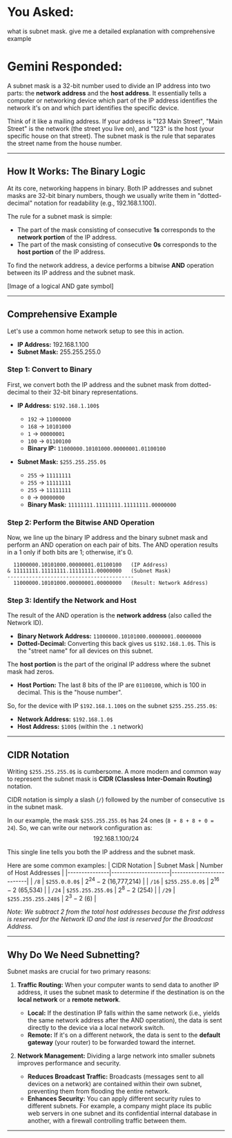 # You Asked:

what is subnet mask. give me a detailed explanation with comprehensive example

# Gemini Responded:

A subnet mask is a 32-bit number used to divide an IP address into two parts: the **network address** and the **host address**. It essentially tells a computer or networking device which part of the IP address identifies the network it's on and which part identifies the specific device.

Think of it like a mailing address. If your address is "123 Main Street", "Main Street" is the network (the street you live on), and "123" is the host (your specific house on that street). The subnet mask is the rule that separates the street name from the house number.

-----

## How It Works: The Binary Logic

At its core, networking happens in binary. Both IP addresses and subnet masks are 32-bit binary numbers, though we usually write them in "dotted-decimal" notation for readability (e.g., $192.168.1.100$).

The rule for a subnet mask is simple:

  * The part of the mask consisting of consecutive **1s** corresponds to the **network portion** of the IP address.
  * The part of the mask consisting of consecutive **0s** corresponds to the **host portion** of the IP address.

To find the network address, a device performs a bitwise **AND** operation between its IP address and the subnet mask.

[Image of a logical AND gate symbol]

-----

## Comprehensive Example

Let's use a common home network setup to see this in action.

  * **IP Address:** $192.168.1.100$
  * **Subnet Mask:** $255.255.255.0$

### Step 1: Convert to Binary

First, we convert both the IP address and the subnet mask from dotted-decimal to their 32-bit binary representations.

  * **IP Address:** `$192.168.1.100$`

      * `192` $\rightarrow$ `11000000`
      * `168` $\rightarrow$ `10101000`
      * `1`   $\rightarrow$ `00000001`
      * `100` $\rightarrow$ `01100100`
      * **Binary IP:** `11000000.10101000.00000001.01100100`

  * **Subnet Mask:** `$255.255.255.0$`

      * `255` $\rightarrow$ `11111111`
      * `255` $\rightarrow$ `11111111`
      * `255` $\rightarrow$ `11111111`
      * `0`   $\rightarrow$ `00000000`
      * **Binary Mask:** `11111111.11111111.11111111.00000000`

### Step 2: Perform the Bitwise AND Operation

Now, we line up the binary IP address and the binary subnet mask and perform an AND operation on each pair of bits. The AND operation results in a 1 only if both bits are 1; otherwise, it's 0.

```
  11000000.10101000.00000001.01100100   (IP Address)
& 11111111.11111111.11111111.00000000   (Subnet Mask)
-----------------------------------------
  11000000.10101000.00000001.00000000   (Result: Network Address)
```

### Step 3: Identify the Network and Host

The result of the AND operation is the **network address** (also called the Network ID).

  * **Binary Network Address:** `11000000.10101000.00000001.00000000`
  * **Dotted-Decimal:** Converting this back gives us `$192.168.1.0$`. This is the "street name" for all devices on this subnet.

The **host portion** is the part of the original IP address where the subnet mask had zeros.

  * **Host Portion:** The last 8 bits of the IP are `01100100`, which is $100$ in decimal. This is the "house number".

So, for the device with IP `$192.168.1.100$` on the subnet `$255.255.255.0$`:

  * **Network Address:** `$192.168.1.0$`
  * **Host Address:** `$100$` (within the `.1` network)

-----

## CIDR Notation

Writing `$255.255.255.0$` is cumbersome. A more modern and common way to represent the subnet mask is **CIDR (Classless Inter-Domain Routing)** notation.

CIDR notation is simply a slash (`/`) followed by the number of consecutive `1`s in the subnet mask.

In our example, the mask `$255.255.255.0$` has 24 ones (`8 + 8 + 8 + 0 = 24`). So, we can write our network configuration as:
$$192.168.1.100/24$$

This single line tells you both the IP address and the subnet mask.

Here are some common examples:
| CIDR Notation | Subnet Mask         | Number of Host Addresses |
|---------------|---------------------|--------------------------|
| `/8`          | `$255.0.0.0$`       | $2^{24}-2$ (16,777,214)  |
| `/16`         | `$255.255.0.0$`     | $2^{16}-2$ (65,534)      |
| `/24`         | `$255.255.255.0$`   | $2^8-2$ (254)            |
| `/29`         | `$255.255.255.248$` | $2^3-2$ (6)              |

*Note: We subtract 2 from the total host addresses because the first address is reserved for the Network ID and the last is reserved for the Broadcast Address.*

-----

## Why Do We Need Subnetting?

Subnet masks are crucial for two primary reasons:

1.  **Traffic Routing:** When your computer wants to send data to another IP address, it uses the subnet mask to determine if the destination is on the **local network** or a **remote network**.

      * **Local:** If the destination IP falls within the same network (i.e., yields the same network address after the AND operation), the data is sent directly to the device via a local network switch.
      * **Remote:** If it's on a different network, the data is sent to the **default gateway** (your router) to be forwarded toward the internet.

2.  **Network Management:** Dividing a large network into smaller subnets improves performance and security.

      * **Reduces Broadcast Traffic:** Broadcasts (messages sent to all devices on a network) are contained within their own subnet, preventing them from flooding the entire network.
      * **Enhances Security:** You can apply different security rules to different subnets. For example, a company might place its public web servers in one subnet and its confidential internal database in another, with a firewall controlling traffic between them.

---

